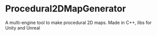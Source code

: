 # Procedural2DMapGenerator
A multi-engine tool to make procedural 2D maps. Made in C++, libs for Unity and Unreal
